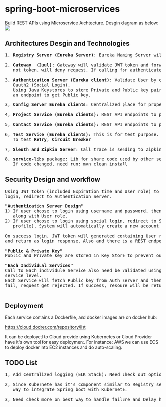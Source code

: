 # spring-boot-microservices
Build REST APIs using Microservice Archtecture. Desgin diagram as below: 
<img src="https://github.com/k2he/spring-boot-microservices/blob/master/architecture_design.JPG">

## Architectures Desgin and Technologies
<pre>
1, <b>Registry Server (Eureka Server)</b>: Eureka Naming Server will register all services.

2, <b>Gateway  (Zuul)</b>: Gateway will validate JWT token and forward all valid incoming requests based on urls. If 
   not token, will deny request. If calling for authenticate, request will forward to Authentication Server.
   
3, <b>Authentication Server (Eureka client)</b>: Validate User by check username and password in Database or using 
   Oauth2 (Social Login).
   Using Java Keystores to store Private and Public key pair. JWT is created and signed with Private key. Expose 
   an endpoint to get Public key.
    
3, <b>Config Server Eureka clients</b>: Centralized place for properties. Geting property files from Github repository.

4, <b>Project Service (Eureka clients)</b>: REST API endpoints to perform Project related operations (JPA) 

5, <b>Contact Service (Eureka clients)</b>: REST API endpoints to perform Contact related operations (JPA)

6, <b>Test Service (Eureka clients)</b>: This is for test purpose. REST API endpoints for test purpose. 
   To test <b>Retry</b>, <b>Circuit Breaker</b>
   
7, <b>Sleuth and Zipkin Server</b>: Call trace is sending to Zipking Server, it's help us to trace calls and debug.

8, <b>service-libs</b> package: Lib for share code used by other services. 
   If code changed, need run: mvn clean install
</pre>

## Security Design and workflow
<pre>
Using JWT token (included Expiration time and User role) to validate User access. First time when user trying to 
login, redirect to Authentication Server.

<b>"Authentication Server Design"</b>
1) If user choose to login using username and password, then validate again User information stored in Database 
   along with User role. 
2) If user choose to login using social login, redirect to Social Login page, if user grant access (email and 
   profile). System will automatically create a new account using Email.

On success login, JWT token will generated containing User roles, and sign with Private Key from Key Store, 
and return as login response. Also and there is a REST endpoint to access Public Key.

<b>"Public & Private Key"</b>
Public and Private key are stored in Key Store to prevent outside getting private key.

<b>"Each Individual Services"</b>
Call to Each individule Service also need be validated using JWT token to improve security on individual 
service level. 
Each Service will fetch Public key from Auth Server and then validate incoming JWT token. If validation 
fail, request get rejected. If success, resoure will be returned.

</pre>

## Deployment
Each service contains a Dockerfile, and docker images are on docker hub:

https://cloud.docker.com/repository/list

It can be deployed to Cloud provide using Kubernetes or Cloud Provider have it's own tool for easy deployment. 
For instance:
AWS we can use ECS to deploy docker into EC2 instances and do auto-scaling. 

## TODO List
<pre>
1, Add Centralized logging (ELK Stack): Need check out options and add centralized logging mechanism.

2, Since Kubernete has it's component similar to Registry server and Config Server, need check out what's the best
   way to integrate Spring boot with Kubernete.
   
3, Need check more on best way to handle failure and Delay how to tell Kubernete when to re-create a Pod.
</pre>

